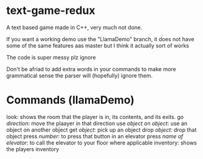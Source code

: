 # text-game-redux
A text based game made in C++, very much not done.

If you want a working demo use the "LlamaDemo" branch, it does not have some of the
same features aas master but I think it actually sort of works

The code is super messy plz ignore

Don't be afriad to add extra words in your commands to make more grammatical sense
the parser will (hopefully) ignore them. 

# Commands (llamaDemo)
look: shows the room that the player is in, its contents, and its exits.
go *direction*: move the plaayer in that direction
use *object* on *object*: use an object on another object
get *object*: pick up an object
drop *object*: drop that object
press *number*: to press that button in an elevator
press *name of elevator*: to call the elevator to your floor where applicable
inventory: shows the players inventory
